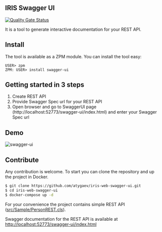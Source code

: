 ## IRIS Swagger UI
[![Quality Gate Status](https://community.objectscriptquality.com/api/project_badges/measure?project=intersystems_iris_community%2Firis-web-swagger-ui&metric=alert_status)](https://community.objectscriptquality.com/dashboard?id=intersystems_iris_community%2Firis-web-swagger-ui) 

It is a tool to generate interactive documentation for your REST API.

## Install
The tool is available as a ZPM module. You can install the tool easy:
```objectscript
USER> zpm
ZPM: USER> install swagger-ui
```

## Getting started in 3 steps
1. Create REST API
2. Provide Swagger Spec url for your REST API
3. Open browser and go to SwaggerUI page (http://localhost:52773/swagger-ui/index.html) and enter your Swagger Spec url

## Demo
![swagger-ui](https://user-images.githubusercontent.com/27987608/79063723-86cdde00-7ccd-11ea-9914-b8cd7077f6e7.png)

## Contribute
Any contribution is welcome.
To start you can clone the repository and up the project in Docker.
```bash
$ git clone https://github.com/atygaev/iris-web-swagger-ui.git
$ cd iris-web-swagger-ui
$ docker-compose up -d
```

For your convenience the project contains simple REST API ([src/Sample/PersonREST.cls](https://github.com/atygaev/iris-web-swagger-ui/blob/master/src/Sample/PersonREST.cls)).

Swagger documentation for the REST API is available at [http://localhost:52773/swagger-ui/index.html](http://localhost:52773/swagger-ui/index.html)
